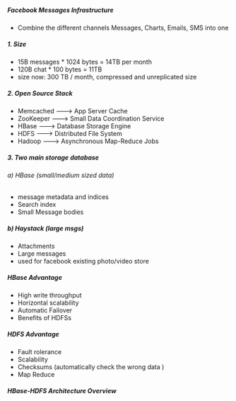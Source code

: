 ##### Facebook Messages Infrastructure 
* Combine the different channels Messages, Charts, Emails, SMS into one 

##### 1. Size
* 15B messages * 1024 bytes = 14TB per month 
* 120B chat * 100 bytes = 11TB
* size now: 300 TB / month, compressed and unreplicated size 

##### 2. Open Source Stack
* Memcached ---> App Server Cache
* ZooKeeper ---> Small Data Coordination Service 
* HBase  ---> Database Storage Engine
* HDFS  ---> Distributed File System
* Hadoop ---> Asynchronous Map-Reduce Jobs

##### 3. Two main storage database 
###### a) HBase (small/medium sized data)
* message metadata and indices 
* Search index
* Small Message bodies

##### b) Haystack (large msgs)
* Attachments 
* Large messages 
* used for facebook existing photo/video store

##### HBase Advantage 
* High write throughput 
* Horizontal scalability 
* Automatic Failover 
* Benefits of HDFSs

##### HDFS Advantage 
* Fault rolerance
* Scalability 
* Checksums (automatically check the wrong data )
* Map Reduce 

##### HBase-HDFS Architecture Overview 






